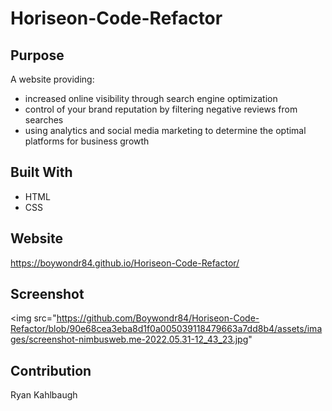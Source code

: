 # Horiseon-Code-Refactor

## Purpose
A website providing: 
* increased online visibility through search engine optimization
* control of your brand reputation by filtering negative reviews from searches
* using analytics and social media marketing to determine the optimal platforms for business growth

## Built With
* HTML
* CSS

## Website
https://boywondr84.github.io/Horiseon-Code-Refactor/

## Screenshot
<img src="https://github.com/Boywondr84/Horiseon-Code-Refactor/blob/90e68cea3eba8d1f0a005039118479663a7dd8b4/assets/images/screenshot-nimbusweb.me-2022.05.31-12_43_23.jpg"

## Contribution
Ryan Kahlbaugh
